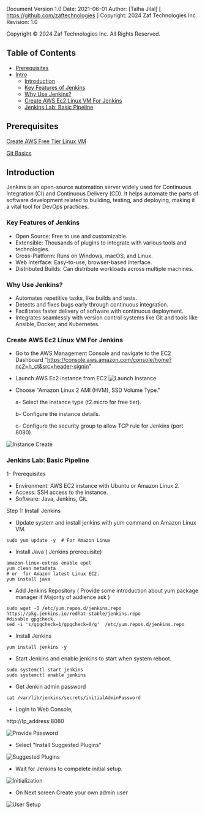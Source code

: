 Document Version 1.0 
Date: 2021-06-01
Author:  [Talha Jilal] [ https://github.com/zaftechnologies ]
Copyright: 2024 Zaf Technologies Inc
Revision: 1.0

Copyright © 2024 Zaf Technologies Inc. All Rights Reserved.

 ## Table of Contents
- [Prerequisites](#pre-req)
- [Intro](#intro)
  - [Introduction](#introduction)
  - [Key Features of Jenkins](#key-features-of-jenkins)
  - [Why Use Jenkins?](#why-use-jenkins)
  - [Create AWS Ec2 Linux VM For Jenkins](#create-aws-ec2-linux-vm-for-jenkins)
  - [Jenkins Lab: Basic Pipeline](#jenkins-lab-basic-pipeline)

## Prerequisites

[Create AWS Free Tier Linux VM](4.Lab_1.md#Free_Free_tier_Linux_VM)

[Git Basics](12_Git_lab.md#Git_basic_commands)

## Introduction

Jenkins is an open-source automation server widely used for Continuous Integration (CI) and Continuous Delivery (CD). It helps automate the parts of software development related to building, testing, and deploying, making it a vital tool for DevOps practices.

### Key Features of Jenkins

- Open Source: Free to use and customizable.
- Extensible: Thousands of plugins to integrate with various tools and technologies.
- Cross-Platform: Runs on Windows, macOS, and Linux.
- Web Interface: Easy-to-use, browser-based interface.
- Distributed Builds: Can distribute workloads across multiple machines.

### Why Use Jenkins?

- Automates repetitive tasks, like builds and tests.
- Detects and fixes bugs early through continuous integration.
- Facilitates faster delivery of software with continuous deployment.
- Integrates seamlessly with version control systems like Git and tools like Ansible, Docker, and Kubernetes.

### Create AWS Ec2 Linux VM For Jenkins

-  Go to the AWS Management Console and navigate to the EC2 Dashboard "https://console.aws.amazon.com/console/home?nc2=h_ct&src=header-signin" 
- Launch AWS Ec2 instance from EC2 
![Launch Instance](images/lab3/1.png)
- Choose "Amazon Linux 2 AMI (HVM), SSD Volume Type."

    a- Select the instance type (t2.micro for free tier).

    b- Configure the instance details.

    c- Configure the security group to allow TCP rule for Jenkins (port 8080).

![Instance Create](images/lab3/2.png)

### Jenkins Lab: Basic Pipeline

1- Prerequisites 
   - Environment: AWS EC2 instance with Ubuntu or Amazon Linux 2.
   - Access: SSH access to the instance.
   - Software: Java, Jenkins, Git.

Step 1: Install Jenkins

- Update system and install jenkins with yum command on Amazon Linux VM. 

```
sudo yum update -y  # For Amazon Linux
```

- Install Java ( Jenkins prerequisite)

```
amazon-linux-extras enable epel
yum clean metadata
# or  for Amazon latest Linux EC2.
yum install java
```

- Add Jenkins Repository ( Provide some introduction about yum package manager if Majority of audience ask )


```
sudo wget -O /etc/yum.repos.d/jenkins.repo https://pkg.jenkins.io/redhat-stable/jenkins.repo
#disable gpgcheck. 
sed -i 's/gpgcheck=1/gpgcheck=0/g'  /etc/yum.repos.d/jenkins.repo
```

- Install Jenkins 

```
yum install jenkins -y
```

- Start Jenkins and enable jenkins to start when system reboot.

```
sudo systemctl start jenkins
sudo systemctl enable jenkins
```

- Get Jenkin admin password 

```
cat /var/lib/jenkins/secrets/initialAdminPassword
```

- Login to Web Console, 

http://Ip_address:8080

![Provide Password](images/lab3/3.png)

- Select "Install Suggested Plugins"

![Suggested Plugins](images/lab3/4.png)

- Wait for Jenkins to compelete initial setup.

![Initialization](images/lab3/4.png)

- On Next screen Create your own admin user

![User Setup](images/lab3/5.png)
